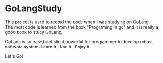 # GoLangStudy
This project is used to record the code when I was studying on GoLang.
The most code is learned from the book "Programing in go" and it is really a good book to study GoLang.

GoLang is so easy,brief,slight,powerful for programmer to develop robust software system.
Learn it , Use it , Enjoy it.

Let's Go!
